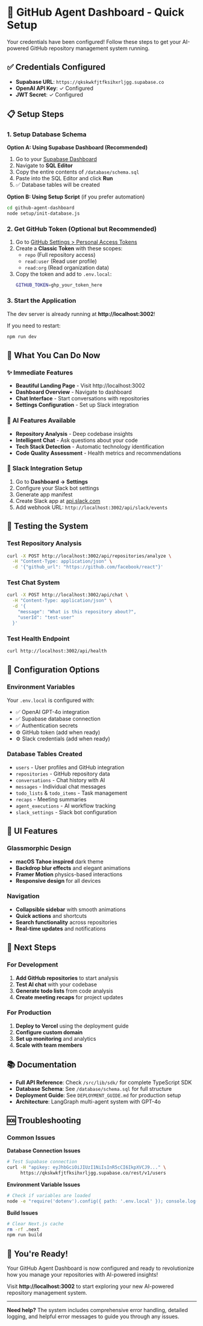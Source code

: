 # 🚀 GitHub Agent Dashboard - Quick Setup

Your credentials have been configured! Follow these steps to get your AI-powered GitHub repository management system running.

## ✅ Credentials Configured

- **Supabase URL**: `https://qkskwkfjtfksihxrljgg.supabase.co`
- **OpenAI API Key**: ✓ Configured
- **JWT Secret**: ✓ Configured

## 📋 Setup Steps

### 1. Setup Database Schema

**Option A: Using Supabase Dashboard (Recommended)**

1. Go to your [Supabase Dashboard](https://supabase.com/project/qkskwkfjtfksihxrljgg)
2. Navigate to **SQL Editor**
3. Copy the entire contents of `/database/schema.sql`
4. Paste into the SQL Editor and click **Run**
5. ✅ Database tables will be created

**Option B: Using Setup Script** (if you prefer automation)

```bash
cd github-agent-dashboard
node setup/init-database.js
```

### 2. Get GitHub Token (Optional but Recommended)

1. Go to [GitHub Settings > Personal Access Tokens](https://github.com/settings/tokens)
2. Create a **Classic Token** with these scopes:
   - `repo` (Full repository access)
   - `read:user` (Read user profile)
   - `read:org` (Read organization data)
3. Copy the token and add to `.env.local`:
   ```bash
   GITHUB_TOKEN=ghp_your_token_here
   ```

### 3. Start the Application

The dev server is already running at **http://localhost:3002**!

If you need to restart:
```bash
npm run dev
```

## 🎯 What You Can Do Now

### ✨ **Immediate Features**
- **Beautiful Landing Page** - Visit http://localhost:3002
- **Dashboard Overview** - Navigate to dashboard
- **Chat Interface** - Start conversations with repositories
- **Settings Configuration** - Set up Slack integration

### 🤖 **AI Features Available**
- **Repository Analysis** - Deep codebase insights
- **Intelligent Chat** - Ask questions about your code
- **Tech Stack Detection** - Automatic technology identification
- **Code Quality Assessment** - Health metrics and recommendations

### 🔗 **Slack Integration Setup**
1. Go to **Dashboard → Settings** 
2. Configure your Slack bot settings
3. Generate app manifest
4. Create Slack app at [api.slack.com](https://api.slack.com/apps)
5. Add webhook URL: `http://localhost:3002/api/slack/events`

## 🧪 Testing the System

### Test Repository Analysis
```bash
curl -X POST http://localhost:3002/api/repositories/analyze \
  -H "Content-Type: application/json" \
  -d '{"github_url": "https://github.com/facebook/react"}'
```

### Test Chat System
```bash
curl -X POST http://localhost:3002/api/chat \
  -H "Content-Type: application/json" \
  -d '{
    "message": "What is this repository about?",
    "userId": "test-user"
  }'
```

### Test Health Endpoint
```bash
curl http://localhost:3002/api/health
```

## 🔧 Configuration Options

### Environment Variables
Your `.env.local` is configured with:
- ✅ OpenAI GPT-4o integration
- ✅ Supabase database connection
- ✅ Authentication secrets
- ⚙️ GitHub token (add when ready)
- ⚙️ Slack credentials (add when ready)

### Database Tables Created
- `users` - User profiles and GitHub integration
- `repositories` - GitHub repository data
- `conversations` - Chat history with AI
- `messages` - Individual chat messages  
- `todo_lists` & `todo_items` - Task management
- `recaps` - Meeting summaries
- `agent_executions` - AI workflow tracking
- `slack_settings` - Slack bot configuration

## 🎨 UI Features

### Glassmorphic Design
- **macOS Tahoe inspired** dark theme
- **Backdrop blur effects** and elegant animations
- **Framer Motion** physics-based interactions
- **Responsive design** for all devices

### Navigation
- **Collapsible sidebar** with smooth animations
- **Quick actions** and shortcuts
- **Search functionality** across repositories
- **Real-time updates** and notifications

## 🚀 Next Steps

### For Development
1. **Add GitHub repositories** to start analysis
2. **Test AI chat** with your codebase
3. **Generate todo lists** from code analysis
4. **Create meeting recaps** for project updates

### For Production
1. **Deploy to Vercel** using the deployment guide
2. **Configure custom domain**
3. **Set up monitoring** and analytics
4. **Scale with team members**

## 📚 Documentation

- **Full API Reference**: Check `/src/lib/sdk/` for complete TypeScript SDK
- **Database Schema**: See `/database/schema.sql` for full structure
- **Deployment Guide**: See `DEPLOYMENT_GUIDE.md` for production setup
- **Architecture**: LangGraph multi-agent system with GPT-4o

## 🆘 Troubleshooting

### Common Issues

**Database Connection Issues**
```bash
# Test Supabase connection
curl -H "apikey: eyJhbGciOiJIUzI1NiIsInR5cCI6IkpXVCJ9..." \
     https://qkskwkfjtfksihxrljgg.supabase.co/rest/v1/users
```

**Environment Variable Issues**
```bash
# Check if variables are loaded
node -e "require('dotenv').config({ path: '.env.local' }); console.log('OpenAI Key:', !!process.env.OPENAI_API_KEY)"
```

**Build Issues**
```bash
# Clear Next.js cache
rm -rf .next
npm run build
```

## 🎉 You're Ready!

Your GitHub Agent Dashboard is now configured and ready to revolutionize how you manage your repositories with AI-powered insights!

Visit **http://localhost:3002** to start exploring your new AI-powered repository management system.

---

**Need help?** The system includes comprehensive error handling, detailed logging, and helpful error messages to guide you through any issues.
